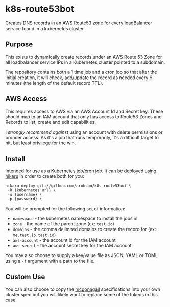 # k8s-route53bot

Creates DNS records in an AWS Route53 zone for every loadBalancer service found in a kubernetes cluster.

## Purpose

This exists to dynamically create records under an AWS Route 53 Zone for all loadbalancer service IPs in a Kubernetes cluster pointed to a subdomain.

The repository contains both a 1 time job and a cron job so that after the initial creation, it will check, add/update the record as needed every 6 minutes (the length of the default record TTL).

## AWS Access

This requires access to AWS via an AWS Account Id and Secret key. These should map to an IAM account that only has access to Route53 Zones and Records to list, create and edit capabilities.

I *strongly recommend against* using an account with delete permissions or broader access. As it's a job that runs temporarily, it's a difficult target to hit, but least privilege for the win.

## Install

Intended for use as a Kubernetes job/cron job. It can be deployed using [hikaru](https://github.com/arobson/hikaru) in order to create both for you:

```
hikaru deploy git://github.com/arobson/k8s-route53bot \
 -k {kubernetes url} \
 -u {username} \
 -p {password} \
```

You will be prompted for the following set of information:
 * `namespace` - the kubernetes namespace to install the jobs in
 * `zone` - the name of the parent zone (ex: `test.io`)
 * `domains` - the comma delimited domains to create the record for (ex: `me.test.io,test.io`)
 * `aws-account` - the account id for the IAM account
 * `aws-secret` - the account secret key for the IAM account

You may also choose to supply a key/value file as JSON, YAML or TOML using a `-f` argument with a path to the file.

## Custom Use

You can also choose to copy the [mcgonagall](https://github.com/npm/mcgonagall) specifications into your own cluster spec but you will likely want to replace some of the tokens in this case.